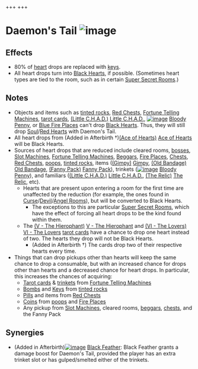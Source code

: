 +++
+++

 # Daemon's Tail ![image](/image/Daemon%27s_Tail.png) 

Effects
---------


* 80% of [heart](/wiki/Hearts "Hearts") drops are replaced with [keys](/wiki/Keys "Keys").
* All heart drops turn into [Black Hearts](/wiki/Hearts#Black_Heart "Hearts"), if possible. (Sometimes heart types are tied to the room, such as in certain [Super Secret Rooms](/wiki/Super_Secret_Room "Super Secret Room").)


Notes
-------


* Objects and items such as [tinted rocks](/wiki/Tinted_rock "Tinted rock"), [Red Chests](/wiki/Red_Chest "Red Chest"), [Fortune Telling Machines](/wiki/Fortune_Telling_Machine "Fortune Telling Machine"), [tarot cards](/wiki/Tarot_card "Tarot card"), [(Little C.H.A.D.)](/wiki/Little_C.H.A.D. "Little C.H.A.D.") [Little C.H.A.D.](/wiki/Little_C.H.A.D. "Little C.H.A.D."), [![image](/image/Bloody_Penny.png)](/wiki/Bloody_Penny "Bloody Penny") [Bloody Penny](/wiki/Bloody_Penny "Bloody Penny"), or [Blue Fire Places](/wiki/Blue_Fire_Place "Blue Fire Place") can't drop [Black Hearts](/wiki/Black_Heart "Black Heart"). Thus, they will still drop [Soul](/wiki/Soul_Heart "Soul Heart")/[Red Hearts](/wiki/Red_Heart "Red Heart") with Daemon's Tail.
* All heart drops from (Added in Afterbirth †)[(Ace of Hearts)](/wiki/Cards_and_Runes "Ace of Hearts") [Ace of Hearts](/wiki/Cards_and_Runes "Cards and Runes") will be Black Hearts.
* Sources of heart drops that are reduced include cleared rooms, [bosses](/wiki/Boss "Boss"), [Slot Machines](/wiki/Slot_Machine "Slot Machine"), [Fortune Telling Machines](/wiki/Fortune_Telling_Machine "Fortune Telling Machine"), [Beggars](/wiki/Beggar "Beggar"), [Fire Places](/wiki/Fire_Place "Fire Place"), [Chests](/wiki/Chest "Chest"), [Red Chests](/wiki/Red_Chest "Red Chest"), [poops](/wiki/Poop "Poop"), [tinted rocks](/wiki/Tinted_rock "Tinted rock"), items ([(Gimpy)](/wiki/Gimpy "Gimpy") [Gimpy](/wiki/Gimpy "Gimpy"), [(Old Bandage)](/wiki/Old_Bandage "Old Bandage") [Old Bandage](/wiki/Old_Bandage "Old Bandage"), [(Fanny Pack)](/wiki/Fanny_Pack "Fanny Pack") [Fanny Pack](/wiki/Fanny_Pack "Fanny Pack")), trinkets ([![image](/image/Bloody_Penny.png)](/wiki/Bloody_Penny "Bloody Penny") [Bloody Penny](/wiki/Bloody_Penny "Bloody Penny")), and familiars ([(Little C.H.A.D.)](/wiki/Little_C.H.A.D. "Little C.H.A.D.") [Little C.H.A.D.](/wiki/Little_C.H.A.D. "Little C.H.A.D."), [(The Relic)](/wiki/The_Relic "The Relic") [The Relic](/wiki/The_Relic "The Relic"), etc).
	+ Hearts that are present upon entering a room for the first time are unaffected by the reduction (for example, the ones found in [Curse](/wiki/Curse_Room "Curse Room")/[Devil](/wiki/Devil_Room "Devil Room")/[Angel Rooms](/wiki/Angel_Room "Angel Room")), but will be converted to Black Hearts.
		- The exceptions to this are particular [Super Secret Rooms](/wiki/Super_Secret_Room "Super Secret Room"), which have the effect of forcing all heart drops to be the kind found within them.
	+ The [(V - The Hierophant)](/wiki/Cards_and_Runes "V - The Hierophant") [V - The Hierophant](/wiki/Cards_and_Runes "Cards and Runes") and [(VI - The Lovers)](/wiki/Cards_and_Runes "VI - The Lovers") [VI - The Lovers](/wiki/Cards_and_Runes "Cards and Runes") [tarot cards](/wiki/Tarot_card "Tarot card") have a chance to drop one heart instead of two. The hearts they drop will not be Black Hearts.
		- (Added in Afterbirth †) The cards drop two of their respective hearts every time.
* Things that can drop pickups other than hearts will keep the same chance to drop a consumable, but with an increased chance for drops other than hearts and a decreased chance for heart drops. In particular, this increases the chances of acquiring:
	+ [Tarot cards](/wiki/Tarot_card "Tarot card") & [trinkets](/wiki/Trinket "Trinket") from [Fortune Telling Machines](/wiki/Fortune_Telling_Machine "Fortune Telling Machine")
	+ [Bombs](/wiki/Bomb "Bomb") and [Keys](/wiki/Key "Key") from [tinted rocks](/wiki/Tinted_rock "Tinted rock")
	+ [Pills](/wiki/Pill "Pill") and items from [Red Chests](/wiki/Red_Chest "Red Chest")
	+ [Coins](/wiki/Coin "Coin") from [poops](/wiki/Poop "Poop") and [Fire Places](/wiki/Fire_Place "Fire Place")
	+ Any pickup from [Slot Machines](/wiki/Slot_Machine "Slot Machine"), cleared rooms, [beggars](/wiki/Beggar "Beggar"), [chests](/wiki/Chest "Chest"), and the Fanny Pack


Synergies
-----------


* (Added in Afterbirth)[![image](/image/Black_Feather.png)](/wiki/Black_Feather "Black Feather") [Black Feather](/wiki/Black_Feather "Black Feather"): Black Feather grants a damage boost for Daemon's Tail, provided the player has an extra trinket slot or has gulped/smelted either of the trinkets.


